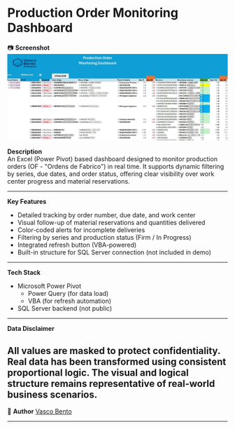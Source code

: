 # Production Order Monitoring Dashboard

📷 **Screenshot**
![Dashboard Screenshot](Production_Order_V.03-Excel.jpg)


 **Description**  
An Excel (Power Pivot) based dashboard designed to monitor production orders (OF - "Ordens de Fabrico") in real time. It supports dynamic filtering by series, due dates, and order status, offering clear visibility over work center progress and material reservations.

---

 **Key Features**
- Detailed tracking by order number, due date, and work center
- Visual follow-up of material reservations and quantities delivered
- Color-coded alerts for incomplete deliveries
- Filtering by series and production status (Firm / In Progress)
- Integrated refresh button (VBA-powered)
- Built-in structure for SQL Server connection (not included in demo)

---

 **Tech Stack**
- Microsoft Power Pivot
  - Power Query (for data load)
  - VBA (for refresh automation)
- SQL Server backend (not public)

---
**Data Disclaimer**

All values are masked to protect confidentiality.
Real data has been transformed using consistent proportional logic.
The visual and logical structure remains representative of real-world business scenarios.
---

👤 **Author**
[Vasco Bento](https://www.linkedin.com/in/vasco--bento)

---
